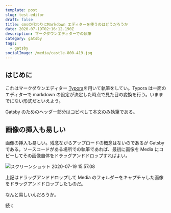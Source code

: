 ```yaml
---
template: post
slug: test-editor
draft: false
title: cmsの代わりにMarkdown エディターを使うのはどうだろうか
date: 2020-07-19T02:16:12.190Z
description: マークダウンエディターでの執筆
category: gatsby
tags:
  - gatsby
socialImage: /media/castle-800-419.jpg
---
```


## はじめに

これはマークダウンエディター [Typora](https://typora.io/)を用いて執筆をしてい。Typora は一面のエディターで markdown の設定が決定した時点で見た目の変換を行う。いままでにない形式だといえよう。

Gatsby のためのヘッダー部分はコピペして本文のみ執筆である。

## 画像の挿入も易しい

画像の挿入も易しい。残念ながらアップロードの概念はないのであるが Gatsby である。ソースコードがある場所での執筆であれば、最初に画像を Media にコピーしてその画像自体をドラッグアンドドロップすればよい。

![スクリーンショット 2020-07-19 15.57.08](/media/screen-capture001.png)

上記はドラッグアンドドロップして Media のフォルダーをキャプチャした画像をドラッグアンドドロップしたものだ。

なんと易しいんだろうか。

続く
